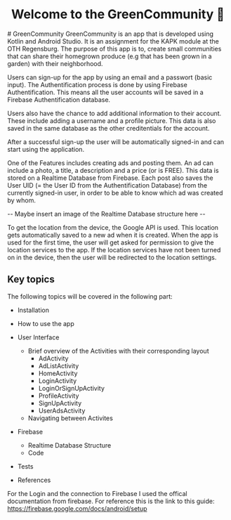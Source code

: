 <h1 align="center">Welcome to the GreenCommunity 👋</h1>
# GreenCommunity
GreenCommunity is an app that is developed using Kotlin and Android Studio. It is an assignment for the KAPK module at the OTH Regensburg.
The purpose of this app is to, create small communities that can share their homegrown produce (e.g that has been grown in a garden) with their neighborhood.

Users can sign-up for the app by using an email and a passwort (basic input). The Authentification process is done by using Firebase Authentification. This means all the user accounts
will be saved in a Firebase Authentification database. 

Users also have the chance to add additional information to their account. These include adding a username and a profile picture. This data is also saved in the same database as the other creditentials for the account.

After a successful sign-up the user will be automatically signed-in and can start using the application.

One of the Features includes creating ads and posting them. An ad can include a photo, a title, a description and a price (or is FREE). This data is stored on a Realtime Database from Firebase. Each post also saves the User UID (= the User ID from the Authentification Database) from the currently signed-in user, in order to be able to know which ad was created by whom.

-- Maybe insert an image of the Realtime Database structure here --

To get the location from the device, the Google API is used. This location gets automatically saved to a new ad when it is created. When the app is used for the first time, the user will get asked for permission to give the location services to the app. If the location services have not been turned on in the device, then the user will be redirected to the location settings.

## Key topics
The following topics will be covered in the following part:
* Installation

* How to use the app

* User Interface
    * Brief overview of the Activities with their corresponding layout
        * AdActivity
        * AdListActivity
        * HomeActivity
        * LoginActivity
        * LoginOrSignUpActivity
        * ProfileActivity
        * SignUpActivity
        * UserAdsActivity
    * Navigating between Activites

* Firebase
    * Realtime Database Structure
    * Code

* Tests

* References





For the Login and the connection to Firebase I used the offical documentation from firebase.
For reference this is the link to this guide: https://firebase.google.com/docs/android/setup
